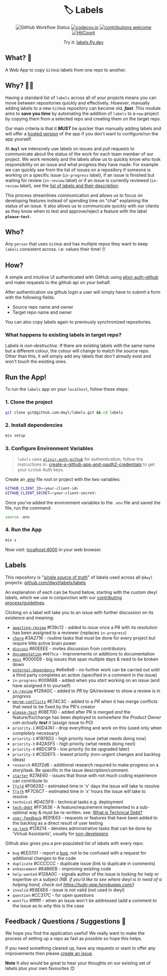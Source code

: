 <div align="center">

# 🏷 Labels

![GitHub Workflow Status](https://img.shields.io/github/actions/workflow/status/dwyl/labels/ci.yml?label=build&style=flat-square&branch=main)
[![codecov.io](https://img.shields.io/codecov/c/github/dwyl/labels/main.svg?style=flat-square)](http://codecov.io/github/dwyl/labels?branch=main)
[![contributions welcome](https://img.shields.io/badge/feedback-welcome-brightgreen.svg?style=flat-square)](https://github.com/dwyl/labels/issues)
[![HitCount](https://hits.dwyl.com/dwyl/labels.svg?style=flat-square)](https://hits.dwyl.com/dwyl/labels)

Try it: [labels.fly.dev](https://labels.fly.dev/)

</div>

## What? 💭

A Web App to copy `GitHub` labels from one repo to another.

## Why? 🤷‍♀️

Having a standard list of `labels` across all of your projects 
means you can move between repositories quickly 
and effectively. 
*However*, manually adding labels 
to a new `GitHub` repository can become old, ***fast***. 
This module aims to **save you time** 
by automating the addition of `labels` 
to a `new` project 
by copying them from a selected repo 
and creating them on the target repo.

Our main criteria is that it ***MUST*** be quicker than manually adding labels and will offer a
[hosted version](https://labels.fly.dev/)
of the app if you don't want to configure/run the app yourself.

At **`dwyl`** we intensively use labels on issues and pull requests
to communicate about the status of the work
for each team member of our project.
We work remotely and the labels allow us
to quickly know who took responsibility on an issue
and what progress they have made.
For example we can quickly see
from the list of issues on a repository
if someone is working on a specific issue (`in-progress` label),
if an issue is finished but waiting for review (`in-review` label)
or if an issue is currently reviewed (`in-review` label),
see the [list of labels and their description](https://github.com/dwyl/labels#labels).

This process streamlines communication
and allows us to focus on developing features
instead of spending time on "chat"
explaining the status of an issue.
It also allows us to communicate quickly with our clients
as they know when to test and approve/reject a feature with the label **`please-test`**.

## Who? 

Any `person` that uses `GitHub` 
and has multiple repos they want to keep `labels` consistent across. 
i.e: values their time! ⏰

## How?

A simple and intuitive UI authenticated with GitHub using
[elixir-auth-github](https://github.com/dwyl/elixir-auth-github/)
and make requests to the github api on your behalf.

After authentication via github login a user will simply have to submit a form with the following fields.
 + Source repo name and owner
 + Target repo name and owner

You can also copy labels again to previously synchronized repositories.

### What happens to existing labels in target repo?

Labels is _non-destructive_.
If there are existing labels with the same name but a different colour,
the colour will change to match the source repo.
Other than this, it will simply add any labels that don't already exist and
won't touch the existing ones.

## Run the App!

To run the `labels` app on your `localhost`,
follow these steps:

### 1. Clone the project

```sh
git clone git@github.com:dwyl/labels.git && cd labels
```

### 2. Install dependencies

```sh
mix setup
```

### 3. Configure Environment Variables

> `labels` uses 
[`elixir-auth-github`](https://github.com/dwyl/elixir-auth-github) 
for authentication,
follow the instructions in:
[create-a-github-app-and-oauth2-credentials](https://github.com/dwyl/elixir-auth-github/#2-create-a-github-app-and-oauth2-credentials-)
to get your `GitHub` Auth keys.
 
 Create an
 [.env](https://github.com/dwyl/learn-environment-variables)
 file root or project with the two variables:

```sh
GITHUB_CLIENT_ID=<your-client-id>
GITHUB_CLIENT_SECRET=<your-client-secret>
```

Once you've added the environment variables to the `.env` file
and saved the file, 
run the command:

```sh
source .env
```

### 4. Run the App

```sh
mix s
```

Now visit: 
[localhost:4000](http://localhost:4000/)
in your web browser.




## Labels

This repository is "[single source of truth](https://en.wikipedia.org/wiki/Single_source_of_truth)" 
of labels used across all `@dwyl` projects:
[github.com/dwyl/labels/labels](github.com/dwyl/labels/labels)

An explanation of each can be found below,
starting with the _custom_ dwyl labels,
which we use in conjunction with our
[contributing process/guidelines](https://www.github.com/dwyl/contributing).

Clicking on a label will take you to an issue 
with further discussion on its existence and meaning:

- [`awaiting-review`](https://github.com/dwyl/labels/issues/49) #f39c12 - added to _issue_ once a PR with its resolution has been assigned to a reviewer (replaces `in-progress`)
- [`chore`](https://github.com/dwyl/labels/issues/37) #3A2716 - routine tasks that must be done for every project but require little active brain power
- [`discuss`](https://github.com/dwyl/labels/issues/8) #60EEEE - invites discussion from contributors
- [`documentation`](https://github.com/dwyl/labels/issues/141) `#0075ca` - 
  Improvements or additions to documentation
- [`epic`](https://github.com/dwyl/labels/issues/35) #000059 - big issues that span multiple days & need to be broken down
- [`external-dependency`](https://github.com/dwyl/labels/issues/54) #e6e6e6 - no further work can be carried out until a third party completes an action (specified in a comment in the issue)
- `in-progress` #009688 - added when you *start* working on an issue (and have assigned it to yourself)
- [`in-review`](https://github.com/dwyl/labels/issues/48) #128A0C - added to _PR_ by QA/reviewer to show a review is *in progress*
- [`merge-conflicts`](https://github.com/dwyl/labels/issues/26) #E74C3C - added to a _PR_ when it has merge conflicts that need to be fixed by the PR's creator
- [`please-test`](https://github.com/dwyl/labels/issues/46) #08E700 - added after PR is merged *and* the feature/fix/change has been deployed to *somewhere the Product Owner can actually **test** it* (assign issue to PO)
- `priority-1` #0D47A1 - drop everything and work on this (used only when _completely_ necessary)
- `priority-2` #1976D2 - high priority issue (what needs doing now)
- `priority-3` #42A5F5 - high priority (what needs doing next)
- `priority-4` #8DC9F9 - low priority (to be upgraded later)
- `priority-5` #C5DEF5 - lowest priority (non-urgent changes and backlog ideas)
- `research` #82f2d6 - additional research required to make progress on a story/task. Be specific in the issue description/comment.
- [`starter`](https://github.com/dwyl/labels/issues/36) #27AE60 - issues that those with not much coding experience can contribute to
- [`T[x]d`](https://github.com/dwyl/labels/issues/41) #F06292 - estimated time in 'x' days the issue will take to resolve
- [`T[x]h`](https://github.com/dwyl/labels/issues/41) #F7C6C7 - estimated time in 'x' hours the issue will take to resolve
- `technical` #D4C5F9 - technical tasks e.g. deployment
- [`tech-debt`](https://github.com/dwyl/labels/issues/101) #FF3636 - A feature/requirement implemented in a sub-optimal way & must be re-written.
  see: [What is Technical Debt?](https://github.com/dwyl/product-owner-guide#what-is-technical-debt)
- [`user-feedback`](https://github.com/dwyl/labels/issues/61) #E91E63 - requests or features that have been added to the backlog as a direct result of user testing
- [`va-task`](https://github.com/dwyl/labels/issues/50) #128214 -
denotes administrative tasks that can be done by 'Virtual Assistants',
usually for [non-developers](https://www.amazon.co.uk/Virtual-Freedom-Chris-C-Ducker/dp/1939529743)

Github also gives you a pre-populated list of labels with every repo:

- `bug` #EE0701 - report a [bug](https://en.wikipedia.org/wiki/Software_bug), not to be confused with a request for additional changes to the code
- `duplicate` #CCCCCC - duplicate issue (link to duplicate in comments)
- `enhancement` #84B6EB - improving existing code
- `help-wanted` #128A0C - signals author of the issue is looking for help or expertise on a subject
_(NB. if you'd like to see where dwyl is in need of a helping hand, check out https://tudo-app.herokuapp.com/)_
- `invalid` #E6E6E6 - issue is not valid (not used in dwyl)
- `question` #CC317C - for open questions
- `wontfix` #ffffff - when an issue won't be addressed (add a comment to the issue as to *why* this is the case


## Feedback / Questions / Suggestions 🙏

We hope you find the application useful! We really want to make the process of setting up a repo as fast as possible so hope this helps.

If you need something cleared up, have any requests or want to offer any improvements then please [create an issue](https://github.com/dwyl/labels/issues/new).

 **Note** It also would be great to hear your thoughts on our existing set of labels plus your own favourites 😊
